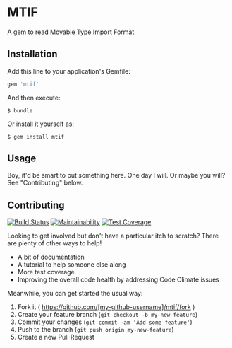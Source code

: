 # MTIF

A gem to read Movable Type Import Format

## Installation

Add this line to your application's Gemfile:

```ruby
gem 'mtif'
```

And then execute:

    $ bundle

Or install it yourself as:

    $ gem install mtif

## Usage

Boy, it'd be smart to put something here. One day I will. Or maybe you will? See "Contributing" below.

## Contributing

[![Build Status](https://travis-ci.org/purp/mtif.svg?branch=master)](https://travis-ci.org/purp/mtif) [![Maintainability](https://api.codeclimate.com/v1/badges/a52b50316f369a5baa8f/maintainability)](https://codeclimate.com/github/purp/mtif/maintainability) [![Test Coverage](https://api.codeclimate.com/v1/badges/a52b50316f369a5baa8f/test_coverage)](https://codeclimate.com/github/purp/mtif/test_coverage)

Looking to get involved but don't have a particular itch to scratch? There are plenty of other ways to help!

* A bit of documentation
* A tutorial to help someone else along
* More test coverage
* Improving the overall code health by addressing Code Climate issues

Meanwhile, you can get started the usual way:

1. Fork it ( https://github.com/[my-github-username]/mtif/fork )
2. Create your feature branch (`git checkout -b my-new-feature`)
3. Commit your changes (`git commit -am 'Add some feature'`)
4. Push to the branch (`git push origin my-new-feature`)
5. Create a new Pull Request
